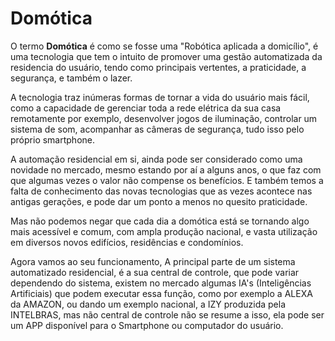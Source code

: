 # Domótica 

O termo **Domótica** é como se fosse uma "Robótica aplicada a domicílio", é uma tecnologia que tem o intuito de promover uma gestão automatizada da residencia do usuário, tendo como principais vertentes, a praticidade, a segurança, e também o lazer.

A tecnologia traz inúmeras formas de tornar a vida do usuário mais fácil, como a capacidade de gerenciar toda a rede elétrica da sua casa remotamente por exemplo, desenvolver jogos de iluminação, controlar um sistema de som, acompanhar as câmeras de segurança, tudo isso pelo próprio smartphone.

A automação residencial em si, ainda pode ser considerado como uma novidade no mercado, mesmo estando por aí a alguns anos, o que faz com que algumas vezes o valor não compense os benefícios. E também temos a falta de conhecimento das novas tecnologias que as vezes acontece nas antigas gerações, e pode dar um ponto a menos no quesito praticidade.

Mas não podemos negar que cada dia a domótica está se tornando algo mais acessível e comum, com ampla produção nacional, e vasta utilização em diversos novos edifícios, residências e condomínios.

Agora vamos ao seu funcionamento, A principal parte de um sistema automatizado residencial, é a sua central de controle, que pode variar dependendo do sistema, existem no mercado algumas IA's (Inteligências Artificiais) que podem executar essa função, como por exemplo a ALEXA da AMAZON, ou dando um exemplo nacional, a IZY produzida pela INTELBRAS, mas não central de controle não se resume a isso, ela pode ser um APP disponível para o Smartphone ou computador do usuário.
